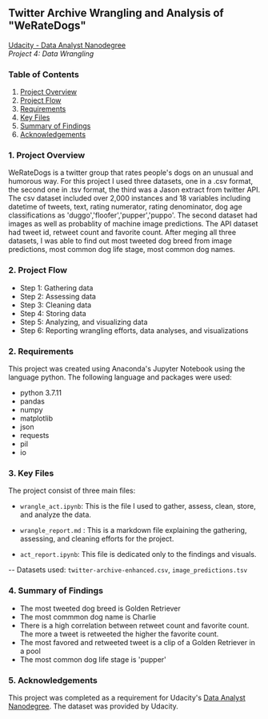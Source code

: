 
## Twitter Archive Wrangling and Analysis of "WeRateDogs"

<a href="https://www.udacity.com/course/data-analyst-nanodegree--nd002">Udacity - Data Analyst Nanodegree</a><br>
<em>Project 4: Data Wrangling</em>

### Table of Contents

1. [Project Overview](#overview)
2. [Project Flow](#projectflow)
3. [Requirements](#requirements)
4. [Key Files](#keyfiles)
5. [Summary of Findings](#findings)
6. [Acknowledgements](#acknowledgements)

<p style = "font-family:georgia,garamond,serif;font-size:16px;font-style:italic;">
    
### 1. Project Overview <a name="overview"></a>

WeRateDogs is a twitter group that rates people's dogs on an unusual and humorous way. For this project I used three datasets, one in a .csv format, the second one in .tsv format, the third was a Jason extract from twitter API. The csv dataset included over 2,000 instances and 18 variables including datetime of tweets, text, rating numerator, rating denominator, dog age classifications as 'duggo','floofer','pupper','puppo'. The second dataset had images as well as probablity of machine image predictions. The API dataset had tweet id, retweet count and favorite count. 
After meging all three datasets, I was able to find out most tweeted dog breed from image predictions, most common dog life stage, most common dog names.


### 2. Project Flow <a name="projectflow"></a>
    
- Step 1: Gathering data
- Step 2: Assessing data
- Step 3: Cleaning data
- Step 4: Storing data
- Step 5: Analyzing, and visualizing data
- Step 6: Reporting wrangling efforts, data analyses, and visualizations


### 2. Requirements <a name="requirements"></a>

This project was created using Anaconda's Jupyter Notebook using the language python. The following language and packages were used:

- python 3.7.11
- pandas 
- numpy 
- matplotlib 
- json
- requests
- pil
- io


### 3. Key Files <a name="keyfiles"></a>

The project consist of three main files: 
- `wrangle_act.ipynb`: 
    This is the file I used to gather, assess, clean, store, and analyze the data.

- `wrangle_report.md` : 
    This is a markdown file explaining the gathering, assessing, and cleaning efforts for the project.

- `act_report.ipynb`: 
    This file is dedicated only to the findings and visuals.
    
-- Datasets used: `twitter-archive-enhanced.csv`, `image_predictions.tsv`

    
### 4. Summary of Findings <a name="findings"></a>

- The most tweeted dog breed is Golden Retriever
- The most commmon dog name is Charlie
- There is a high correlation between retweet count and favorite count. The more a tweet is retweeted the higher the favorite count.
- The most favored and retweeted tweet is a clip of a Golden Retriever in a pool
- The most common dog life stage is 'pupper'
    
    
### 5. Acknowledgements <a name="acknowledgements"></a>
This project was completed as a requirement for Udacity's <a href="https://www.udacity.com/course/data-analyst-nanodegree--nd002">Data Analyst Nanodegree</a>. The dataset was provided by Udacity.
